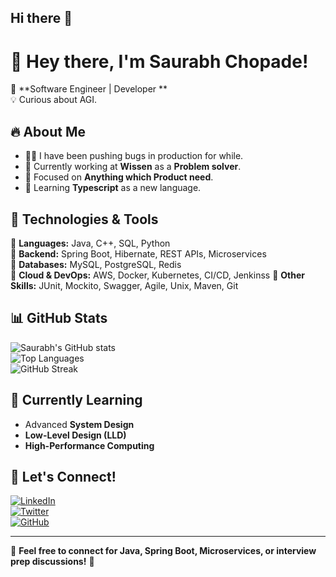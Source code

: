 ## Hi there 👋

# 👋 Hey there, I'm Saurabh Chopade! 

🚀 **Software Engineer | Developer **  
💡 Curious about AGI.

## 🔥 About Me
- 👨‍💻 I have been pushing bugs in production for while.
- 💼 Currently working at **Wissen** as a **Problem solver**.
- 🎯 Focused on **Anything which Product need**.
- 📖 Learning **Typescript** as a new language.

## 🚀 Technologies & Tools
🔹 **Languages:** Java, C++, SQL, Python  
🔹 **Backend:** Spring Boot, Hibernate, REST APIs, Microservices  
🔹 **Databases:** MySQL, PostgreSQL, Redis  
🔹 **Cloud & DevOps:** AWS, Docker, Kubernetes, CI/CD, Jenkinss
🔹 **Other Skills:** JUnit, Mockito, Swagger, Agile, Unix, Maven, Git  

## 📊 GitHub Stats
![Saurabh's GitHub stats](https://github-readme-stats.vercel.app/api?username=saurabhchopade&show_icons=true&theme=dark)  
![Top Languages](https://github-readme-stats.vercel.app/api/top-langs/?username=saurabhchopade&layout=compact&theme=dark)  
![GitHub Streak](https://github-readme-streak-stats.herokuapp.com/?user=saurabhchopade&theme=dark)  

## 🌱 Currently Learning
- Advanced **System Design**  
- **Low-Level Design (LLD)**  
- **High-Performance Computing**  

## 🤝 Let's Connect!
[![LinkedIn](https://img.shields.io/badge/LinkedIn-blue?style=for-the-badge&logo=linkedin)](https://www.linkedin.com/in/saurabh-chopade-a10119171/)  
[![Twitter](https://img.shields.io/badge/Twitter-blue?style=for-the-badge&logo=twitter)](https://twitter.com/saurabh3250)  
[![GitHub](https://img.shields.io/badge/GitHub-black?style=for-the-badge&logo=github)](https://github.com/saurabhchopade)  

---

💬 **Feel free to connect for Java, Spring Boot, Microservices, or interview prep discussions!** 🚀
